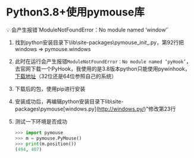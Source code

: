 # Python3.8+使用pymouse库

<aside>
💡 会产生报错`ModuleNotFoundError：No module named ‘window’`

</aside>

1. 找到python安装目录下\lib\site-packages\pymouse_*init*_.py，第92行把windows => pymouse.windows
    
    [](https://cdn.staticaly.com/gh/raoyun/photo@master/20220714/Untitled.3bhbfz517p80.webp)
    
2. 此时在运行会产生报错`ModuleNotFoundError：No module named ‘pyHook’`，去官网下载一个PyHook，我使用的是3.8版本python只能使用pywinhook，[下载地址](https://www.lfd.uci.edu/~gohlke/pythonlibs/#pywinhook)（32位还是64位参照自己的系统）
    
    [](https://cdn.staticaly.com/gh/raoyun/photo@master/20220714/Untitled-1.6e6cpkekh580.webp)
    
3. 下载后的包，使用pip进行安装
    
    [](https://cdn.staticaly.com/gh/raoyun/photo@master/20220714/Untitled-2.4c2o1gn5s3a0.webp)
    
4. 安装成功后，再编辑python安装目录下lib\site-packages\pymouse\[windows.py](http://windows.py/)"修改第23行
    
    [](https://cdn.staticaly.com/gh/raoyun/photo@master/20220714/Untitled-3.53dmtlirk9k0.webp)
    
5. 测试一下环境是否成功
    
    ```python
    >>> import pymouse
    >>> m = pymouse.PyMouse()
    >>> print(m.position())
    (494, 407)
    ```
